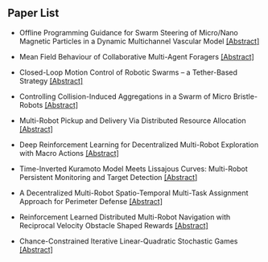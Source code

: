 ## Paper List

- Offline Programming Guidance for Swarm Steering of Micro/Nano Magnetic Particles in a Dynamic Multichannel Vascular Model
[[Abstract]](https://events.infovaya.com/presentation?id=94568)

- Mean Field Behaviour of Collaborative Multi-Agent Foragers
[[Abstract]](https://events.infovaya.com/presentation?id=94571)

- Closed-Loop Motion Control of Robotic Swarms – a Tether-Based Strategy
[[Abstract]](https://events.infovaya.com/presentation?id=94574)

- Controlling Collision-Induced Aggregations in a Swarm of Micro Bristle-Robots
[[Abstract]](https://events.infovaya.com/presentation?id=94577)

- Multi-Robot Pickup and Delivery Via Distributed Resource Allocation
[[Abstract]](https://events.infovaya.com/presentation?id=94580)

- Deep Reinforcement Learning for Decentralized Multi-Robot Exploration with Macro Actions
[[Abstract]](https://events.infovaya.com/presentation?id=94583)

- Time-Inverted Kuramoto Model Meets Lissajous Curves: Multi-Robot Persistent Monitoring and Target Detection
[[Abstract]](https://events.infovaya.com/presentation?id=94586)

- A Decentralized Multi-Robot Spatio-Temporal Multi-Task Assignment Approach for Perimeter Defense
[[Abstract]](https://events.infovaya.com/presentation?id=94589)

- Reinforcement Learned Distributed Multi-Robot Navigation with Reciprocal Velocity Obstacle Shaped Rewards
[[Abstract]](https://events.infovaya.com/presentation?id=94592)

- Chance-Constrained Iterative Linear-Quadratic Stochastic Games
[[Abstract]](https://events.infovaya.com/presentation?id=94595)

